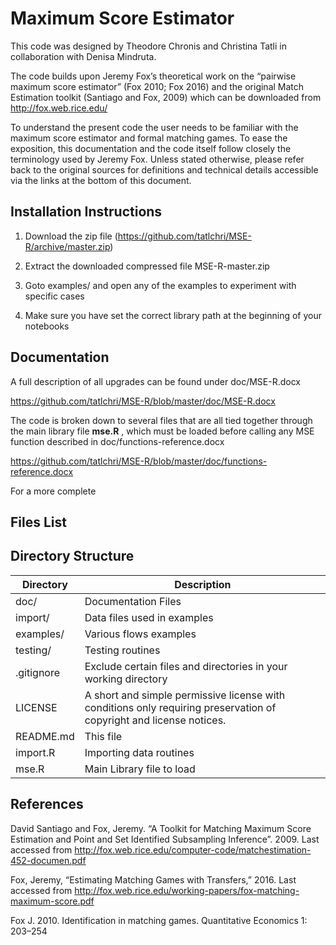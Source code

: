 # Maximum Score Estimator

This code was designed by Theodore Chronis and Christina Tatli in collaboration with Denisa Mindruta.

The code builds upon Jeremy Fox’s theoretical work on the “pairwise maximum score estimator” (Fox 2010; Fox 2016) and the original Match Estimation toolkit (Santiago and Fox, 2009) which can be downloaded from http://fox.web.rice.edu/

To understand the present code the user needs to be familiar with the maximum score estimator and formal matching games. To ease the exposition, this documentation and the code itself follow closely the terminology used by Jeremy Fox. Unless stated otherwise, please refer back to the original sources for definitions and technical details accessible via the links at the bottom of this document.  

## Installation Instructions

1. Download the zip file (https://github.com/tatlchri/MSE-R/archive/master.zip)

2. Extract the downloaded compressed file MSE-R-master.zip

3. Goto examples/ and open any of the examples to experiment with specific cases

4. Make sure you have set the correct library path at the beginning of your notebooks


## Documentation

A full description of all upgrades can be found under doc/MSE-R.docx

https://github.com/tatlchri/MSE-R/blob/master/doc/MSE-R.docx

The code is broken down to several files that are all tied together through the main library file **mse.R** , which must be loaded before calling any MSE function described in doc/functions-reference.docx

https://github.com/tatlchri/MSE-R/blob/master/doc/functions-reference.docx 

For a more complete




## Files List

 ## Directory Structure

 | Directory     | Description   |
 | ------------- | -------------- |
 | doc/          | Documentation Files |
 | import/       | Data files used in examples |
 | examples/     | Various flows examples |
 | testing/      | Testing routines |
 | .gitignore    | Exclude certain files and directories in your working directory |
 | LICENSE       | A short and simple permissive license with conditions only requiring preservation of copyright and license notices. |
 | README.md     | This file |
 | import.R      | Importing data routines |
 | mse.R         | Main Library file to load |
 


## References

David Santiago and Fox, Jeremy. “A Toolkit for Matching Maximum Score Estimation and Point and Set Identified Subsampling Inference”. 2009. Last accessed from http://fox.web.rice.edu/computer-code/matchestimation-452-documen.pdf

Fox, Jeremy, “Estimating Matching Games with Transfers,” 2016. Last accessed from http://fox.web.rice.edu/working-papers/fox-matching-maximum-score.pdf

Fox J. 2010. Identification in matching games. Quantitative Economics 1: 203–254
